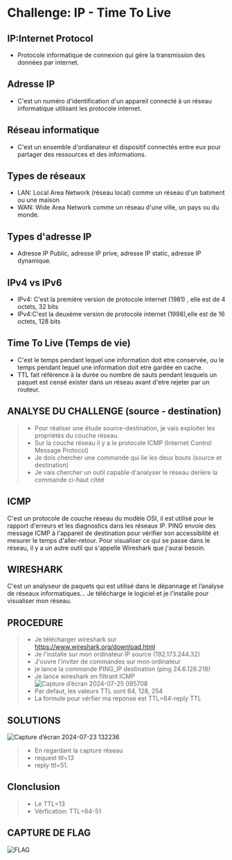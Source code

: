 # Challenge: IP - Time To Live
## IP:Internet Protocol
- Protocole informatique de connexion qui gère la transmission des données par internet.
  
## Adresse IP 
- C'est un numéro d'identification d'un appareil connecté à un réseau informatique utilisant les protocole internet.
  
## Réseau informatique
- C'est un ensemble d'ordianateur et dispositif connectés entre eux pour partager des ressources et des informations.
## Types de réseaux
- LAN: Local Area Network (réseau local) comme un réseau d'un batiment ou une maison
- WAN: Wide Area Network comme un réseau d'une ville, un pays ou du monde.
  
## Types d'adresse IP
- Adresse IP Public, adresse IP prive, adresse IP static, adresse IP dynamique.
  
## IPv4 vs IPv6
- IPv4: C'est la première version de protocole internet (1981) , elle est de 4 octets, 32 bits
- IPv4:C'est la deuxème version de protocole internet (1998),elle est de 16 octets, 128 bits 

## Time To Live (Temps de vie)
- C'est le temps pendant lequel une information doit etre conservée, ou le temps pendant lequel une information doit etre gardée en cache.
- TTL fait référence à la durée ou nombre de sauts pendant lesquels un paquet est censé exister dans un réseau avant d'etre rejeter par un routeur.

## ANALYSE DU CHALLENGE (source - destination)
> - Pour réaliser une étude source-destination, je vais exploiter les propriétés du couche réseau.
> - Sur la couche réseau il y a le protocole ICMP (Internet Control Message Protocol)
> - Je dois chercher une commande qui lie les deux bouts (source et destination)
> - Je vais chercher un outil capable d'analyser le réseau derière la commande ci-haut citéé

## ICMP
C'est un protocole de couche réseau du modèle OSI, il est utilisé pour le rapport d'erreurs et les diagnostics dans les réseaux IP. 
PING envoie des message ICMP à l'appareil de destination pour vérifier son accessibilité et mesurer le temps d'aller-retour.
Pour visualiser ce qui se passe dans le réseau, il y a un autre outil qui s'appelle Wireshark que j'aurai besoin.

## WIRESHARK
C'est un analyseur de paquets qui est utilisé dans le dépannage et l’analyse de réseaux informatiques...
Je télécharge le logiciel et je l'installe pour visualiser mon réseau.

## PROCEDURE
> - Je télécharger wireshark sur https://www.wireshark.org/download.html
> -  Je l'installe sur mon ordinateur IP source (192.173.244.32)
> -  J'ouvre l'inviter de commandes sur mon ordinateur
> -  je lance la commande PING_IP destination (ping 24.6.126.218)
> -  Je lance wireshark en filtrant ICMP
  ![Capture d’écran 2024-07-25 095708](https://github.com/user-attachments/assets/26bfb3a1-216a-4adf-9413-21a8ef128648)
> - Par defaut, les valeurs TTL sont 64, 128, 254
> - La formule pour vérfier ma reponse est TTL=64-reply TTL

## SOLUTIONS
![Capture d’écran 2024-07-23 132236](https://github.com/user-attachments/assets/01dc2d64-4531-4931-aaae-cffd2a3cec59)
> - En regardant la capture réseau
> - request ttl=13
> - reply ttl=51.

## Clonclusion
> - Le TTL=13
> - Vérfication: TTL=64-51

## CAPTURE DE FLAG

![FLAG](https://github.com/user-attachments/assets/b4e2c871-7ca7-4060-b6f0-c6e75d22c2d3)






